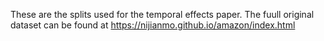 These are the splits used for the temporal effects paper. The fuull original dataset can be found at <a href="https://nijianmo.github.io/amazon/index.html">https://nijianmo.github.io/amazon/index.html</a>
